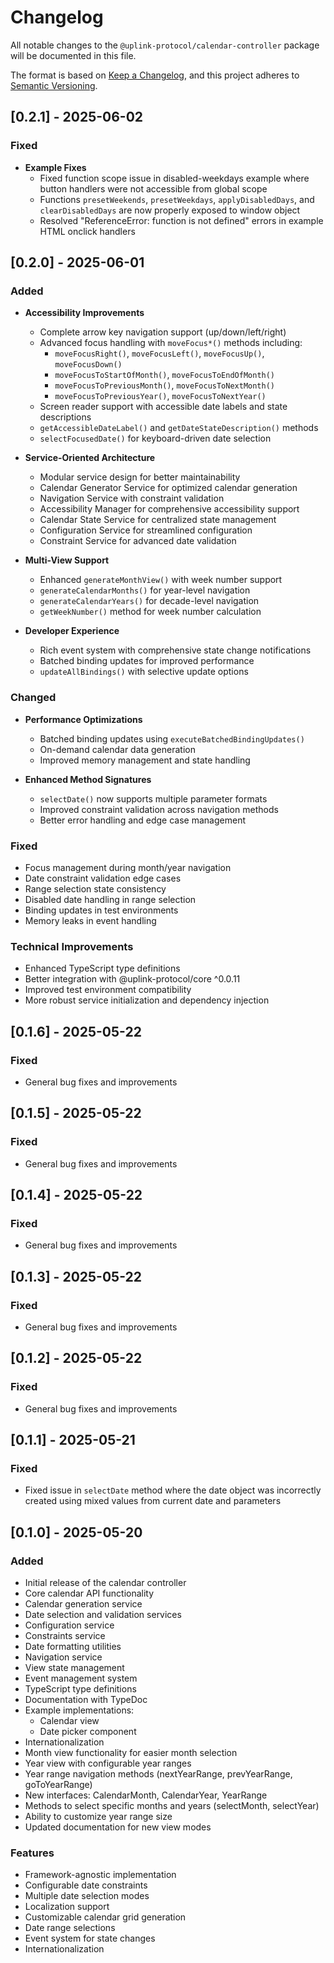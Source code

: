 # Changelog

All notable changes to the `@uplink-protocol/calendar-controller` package will be documented in this file.

The format is based on [Keep a Changelog](https://keepachangelog.com/en/1.0.0/),
and this project adheres to [Semantic Versioning](https://semver.org/spec/v2.0.0.html).

## [0.2.1] - 2025-06-02

### Fixed
- **Example Fixes**
  - Fixed function scope issue in disabled-weekdays example where button handlers were not accessible from global scope
  - Functions `presetWeekends`, `presetWeekdays`, `applyDisabledDays`, and `clearDisabledDays` are now properly exposed to window object
  - Resolved "ReferenceError: function is not defined" errors in example HTML onclick handlers

## [0.2.0] - 2025-06-01

### Added
- **Accessibility Improvements**
  - Complete arrow key navigation support (up/down/left/right)
  - Advanced focus handling with `moveFocus*()` methods including:
    - `moveFocusRight()`, `moveFocusLeft()`, `moveFocusUp()`, `moveFocusDown()`
    - `moveFocusToStartOfMonth()`, `moveFocusToEndOfMonth()`
    - `moveFocusToPreviousMonth()`, `moveFocusToNextMonth()`
    - `moveFocusToPreviousYear()`, `moveFocusToNextYear()`
  - Screen reader support with accessible date labels and state descriptions
  - `getAccessibleDateLabel()` and `getDateStateDescription()` methods
  - `selectFocusedDate()` for keyboard-driven date selection

- **Service-Oriented Architecture**
  - Modular service design for better maintainability
  - Calendar Generator Service for optimized calendar generation
  - Navigation Service with constraint validation
  - Accessibility Manager for comprehensive accessibility support
  - Calendar State Service for centralized state management
  - Configuration Service for streamlined configuration
  - Constraint Service for advanced date validation

- **Multi-View Support**
  - Enhanced `generateMonthView()` with week number support
  - `generateCalendarMonths()` for year-level navigation
  - `generateCalendarYears()` for decade-level navigation
  - `getWeekNumber()` method for week number calculation

- **Developer Experience**
  - Rich event system with comprehensive state change notifications
  - Batched binding updates for improved performance
  - `updateAllBindings()` with selective update options

### Changed
- **Performance Optimizations**
  - Batched binding updates using `executeBatchedBindingUpdates()`
  - On-demand calendar data generation
  - Improved memory management and state handling

- **Enhanced Method Signatures**
  - `selectDate()` now supports multiple parameter formats
  - Improved constraint validation across navigation methods
  - Better error handling and edge case management

### Fixed
- Focus management during month/year navigation
- Date constraint validation edge cases
- Range selection state consistency
- Disabled date handling in range selection
- Binding updates in test environments
- Memory leaks in event handling

### Technical Improvements
- Enhanced TypeScript type definitions
- Better integration with @uplink-protocol/core ^0.0.11
- Improved test environment compatibility
- More robust service initialization and dependency injection

## [0.1.6] - 2025-05-22

### Fixed
- General bug fixes and improvements

## [0.1.5] - 2025-05-22

### Fixed
- General bug fixes and improvements

## [0.1.4] - 2025-05-22

### Fixed
- General bug fixes and improvements

## [0.1.3] - 2025-05-22

### Fixed
- General bug fixes and improvements

## [0.1.2] - 2025-05-22

### Fixed
- General bug fixes and improvements

## [0.1.1] - 2025-05-21

### Fixed
- Fixed issue in `selectDate` method where the date object was incorrectly created using mixed values from current date and parameters

## [0.1.0] - 2025-05-20

### Added
- Initial release of the calendar controller
- Core calendar API functionality
- Calendar generation service
- Date selection and validation services
- Configuration service
- Constraints service
- Date formatting utilities
- Navigation service
- View state management
- Event management system
- TypeScript type definitions
- Documentation with TypeDoc
- Example implementations:
  - Calendar view
  - Date picker component
- Internationalization
- Month view functionality for easier month selection
- Year view with configurable year ranges
- Year range navigation methods (nextYearRange, prevYearRange, goToYearRange)
- New interfaces: CalendarMonth, CalendarYear, YearRange
- Methods to select specific months and years (selectMonth, selectYear)
- Ability to customize year range size
- Updated documentation for new view modes

### Features
- Framework-agnostic implementation
- Configurable date constraints
- Multiple date selection modes
- Localization support
- Customizable calendar grid generation
- Date range selections
- Event system for state changes
- Internationalization